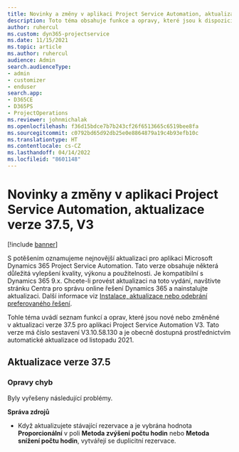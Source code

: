 ```yaml
---
title: Novinky a změny v aplikaci Project Service Automation, aktualizace verze 37.5, V3
description: Toto téma obsahuje funkce a opravy, které jsou k dispozici ve Microsoft Dynamics 365 Project Service Automation vydání aktualizace 37.5, V3.
author: ruhercul
ms.custom: dyn365-projectservice
ms.date: 11/15/2021
ms.topic: article
ms.author: ruhercul
audience: Admin
search.audienceType:
- admin
- customizer
- enduser
search.app:
- D365CE
- D365PS
- ProjectOperations
ms.reviewer: johnmichalak
ms.openlocfilehash: f36d15bdce7b7b243cf26f6513665c6519bee8fa
ms.sourcegitcommit: c0792bd65d92db25e0e8864879a19c4b93efb10c
ms.translationtype: HT
ms.contentlocale: cs-CZ
ms.lasthandoff: 04/14/2022
ms.locfileid: "8601148"
---
```

# <a name="whats-new-or-changed-in-project-service-automation-update-release-375-v3"></a>Novinky a změny v aplikaci Project Service Automation, aktualizace verze 37.5, V3

[!include [banner](../includes/psa-now-project-operations.md)]

S potěšením oznamujeme nejnovější aktualizaci pro aplikaci Microsoft Dynamics 365 Project Service Automation. Tato verze obsahuje některá důležitá vylepšení kvality, výkonu a použitelnosti. Je kompatibilní s Dynamics 365 9.x. Chcete-li provést aktualizaci na toto vydání, navštivte stránku Centra pro správu online řešení Dynamics 365 a nainstalujte aktualizaci. Další informace viz [Instalace, aktualizace nebo odebrání preferovaného řešení](/power-platform/admin/install-remove-preferred-solution).

Tohle téma uvádí seznam funkcí a oprav, které jsou nové nebo změněné v aktualizaci verze 37.5 pro aplikaci Project Service Automation V3. Tato verze má číslo sestavení V3.10.58.130 a je obecně dostupná prostřednictvím automatické aktualizace od listopadu 2021.

## <a name="update-release-375"></a>Aktualizace verze 37.5

### <a name="bug-fixes"></a>Opravy chyb

Byly vyřešeny následující problémy.

**Správa zdrojů**
- Když aktualizujete stávající rezervace a je vybrána hodnota **Proporcionální** v poli **Metoda zvýšení počtu hodin** nebo **Metoda snížení počtu hodin**, vytvářejí se duplicitní rezervace.
